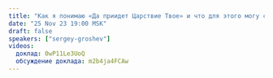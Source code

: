 ```yaml
---
title: "Как я понимаю «Да приидет Царствие Твое» и что для этого могу сделать я?"
date: "25 Nov 23 19:00 MSK"
draft: false
speakers: ["sergey-groshev"]
videos:
  доклад: 0wP11Le3UoQ
  обсуждение доклада: m2b4ja4FCAw
---
```

